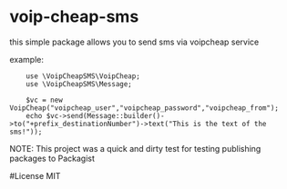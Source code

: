 # voip-cheap-sms
this simple package allows you to send sms via voipcheap service

example:

        use \VoipCheapSMS\VoipCheap;
        use \VoipCheapSMS\Message;
        
        $vc = new VoipCheap("voipcheap_user","voipcheap_password","voipcheap_from");
        echo $vc->send(Message::builder()->to("+prefix_destinationNumber")->text("This is the text of the sms!"));
        
NOTE: This project was a quick and dirty test for testing publishing packages to Packagist

#License
MIT

